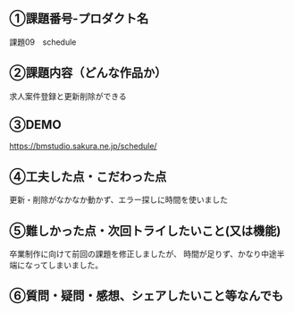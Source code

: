 ## ①課題番号-プロダクト名

課題09　schedule

## ②課題内容（どんな作品か）

求人案件登録と更新削除ができる

## ③DEMO

https://bmstudio.sakura.ne.jp/schedule/

## ④工夫した点・こだわった点

更新・削除がなかなか動かず、エラー探しに時間を使いました

## ⑤難しかった点・次回トライしたいこと(又は機能)

卒業制作に向けて前回の課題を修正しましたが、
時間が足りず、かなり中途半端になってしまいました。

## ⑥質問・疑問・感想、シェアしたいこと等なんでも
